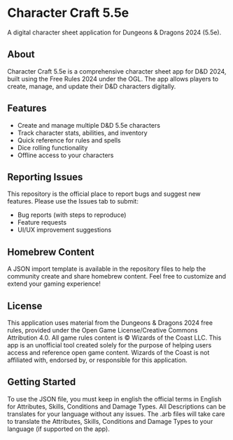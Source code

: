 # Character Craft 5.5e

A digital character sheet application for Dungeons & Dragons 2024 (5.5e).

## About

Character Craft 5.5e is a comprehensive character sheet app for D&D 2024, built using the Free Rules 2024 under the OGL. The app allows players to create, manage, and update their D&D characters digitally.

## Features

- Create and manage multiple D&D 5.5e characters
- Track character stats, abilities, and inventory
- Quick reference for rules and spells
- Dice rolling functionality
- Offline access to your characters

## Reporting Issues

This repository is the official place to report bugs and suggest new features. Please use the Issues tab to submit:
- Bug reports (with steps to reproduce)
- Feature requests
- UI/UX improvement suggestions

## Homebrew Content

A JSON import template is available in the repository files to help the community create and share homebrew content. Feel free to customize and extend your gaming experience!

## License

This application uses material from the Dungeons & Dragons 2024 free rules, provided under the Open Game License/Creative Commons Attribution 4.0. All game rules content is © Wizards of the Coast LLC. This app is an unofficial tool created solely for the purpose of helping users access and reference open game content. Wizards of the Coast is not affiliated with, endorsed by, or responsible for this application.

## Getting Started

To use the JSON file, you must keep in english the official terms in English for Attributes, Skills, Conditions and Damage Types. All Descriptions can be translates for your language without any issues. The .arb files will take care to translate the Attributes, Skills, Conditions and Damage Types to your language (if supported on the app).
